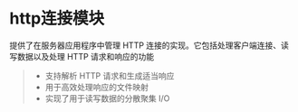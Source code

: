 http连接模块
===============
提供了在服务器应用程序中管理 HTTP 连接的实现。它包括处理客户端连接、读写数据以及处理 HTTP 请求和响应的功能
> * 支持解析 HTTP 请求和生成适当响应
> * 用于高效处理响应的文件映射
> * 实现了用于读写数据的分散聚集 I/O